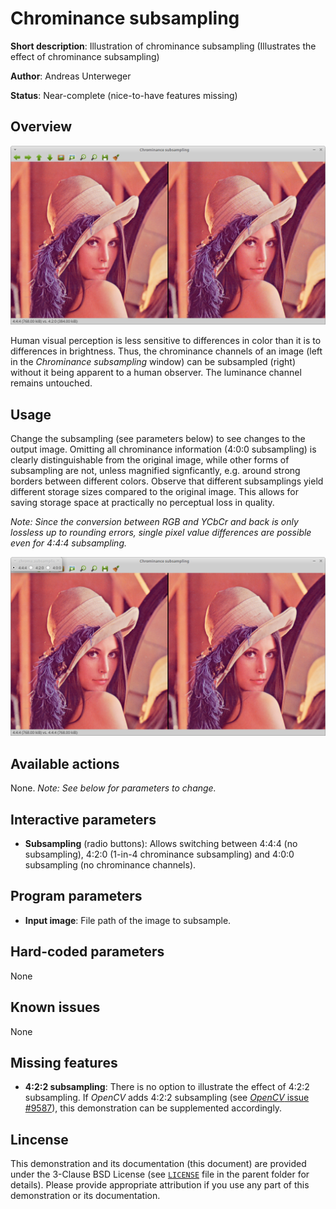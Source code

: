 Chrominance subsampling
=======================

**Short description**: Illustration of chrominance subsampling (Illustrates the effect of chrominance subsampling)

**Author**: Andreas Unterweger

**Status**: Near-complete (nice-to-have features missing)

Overview
--------

![Screenshot](../screenshots/chroma_subsampling.png)

Human visual perception is less sensitive to differences in color than it is to differences in brightness. Thus, the chrominance channels of an image (left in the *Chrominance subsampling* window) can be subsampled (right) without it being apparent to a human observer. The luminance channel remains untouched.

Usage
-----

Change the subsampling (see parameters below) to see changes to the output image. Omitting all chrominance information (4:0:0 subsampling) is clearly distinguishable from the original image, while other forms of subsampling are not, unless magnified signficantly, e.g. around strong borders between different colors. Observe that different subsamplings yield different storage sizes compared to the original image. This allows for saving storage space at practically no perceptual loss in quality.

*Note: Since the conversion between RGB and YCbCr and back is only lossless up to rounding errors, single pixel value differences are possible even for 4:4:4 subsampling.*

![Screenshot with 4:4:4 subsampling](../screenshots/chroma_subsampling_444.png)

Available actions
-----------------

None. *Note: See below for parameters to change.*

Interactive parameters
----------------------

* **Subsampling** (radio buttons): Allows switching between 4:4:4 (no subsampling), 4:2:0 (1-in-4 chrominance subsampling) and 4:0:0 subsampling (no chrominance channels).

Program parameters
------------------

* **Input image**: File path of the image to subsample.

Hard-coded parameters
---------------------

None

Known issues
------------

None

Missing features
----------------

* **4:2:2 subsampling**: There is no option to illustrate the effect of 4:2:2 subsampling. If *OpenCV* adds 4:2:2 subsampling (see [*OpenCV* issue #9587](https://github.com/opencv/opencv/issues/9587)), this demonstration can be supplemented accordingly.

Lincense
--------

This demonstration and its documentation (this document) are provided under the 3-Clause BSD License (see [`LICENSE`](../LICENSE) file in the parent folder for details). Please provide appropriate attribution if you use any part of this demonstration or its documentation.